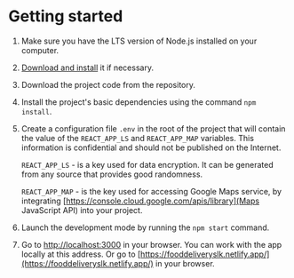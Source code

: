 # Getting started

1. Make sure you have the LTS version of Node.js installed on your computer.
2. [Download and install](https://nodejs.org/en/) it if necessary.
3. Download the project code from the repository.
4. Install the project's basic dependencies using the command `npm install`.
5. Create a configuration file `.env` in the root of the project that will
   contain the value of the `REACT_APP_LS` and `REACT_APP_MAP` variables. This
   information is confidential and should not be published on the Internet.

   `REACT_APP_LS` - is a key used for data encryption. It can be generated from
   any source that provides good randomness.

   `REACT_APP_MAP` - is the key used for accessing Google Maps service, by
   integrating [https://console.cloud.google.com/apis/library](Maps JavaScript
   API) into your project.

6. Launch the development mode by running the `npm start` command.
7. Go to [http://localhost:3000](http://localhost:3000) in your browser. You can
   work with the app locally at this address. Or go to
   [https://fooddeliveryslk.netlify.app/](https://fooddeliveryslk.netlify.app/)
   in your browser.
